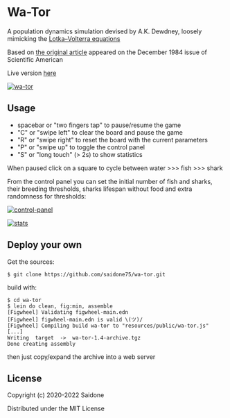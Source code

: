 # Wa-Tor

A population dynamics simulation devised by A.K. Dewdney, loosely mimicking the [Lotka–Volterra equations](https://en.wikipedia.org/wiki/Lotka%E2%80%93Volterra_equations)

Based on [the original article](https://github.com/saidone75/wa-tor/blob/master/wator_dewdney.pdf) appeared on the December 1984 issue of Scientific American

Live version [here](https://wa-tor.saidone.org)

[![wa-tor](https://i.postimg.cc/Dw2t9XQt/wa-tor.gif)](https://wa-tor.saidone.org/)

## Usage

* spacebar or "two fingers tap" to pause/resume the game
* "C" or "swipe left" to clear the board and pause the game
* "R" or "swipe right" to reset the board with the current parameters
* "P" or "swipe up" to toggle the control panel
* "S" or "long touch" (> 2s) to show statistics

When paused click on a square to cycle between water >>> fish >>> shark

From the control panel you can set the initial number of fish and sharks, their breeding thresholds, sharks lifespan without food and extra randomness for thresholds:

[![control-panel](https://i.postimg.cc/nLX8B70b/wa-tor-control-panel.gif)](https://wa-tor.saidone.org)

[![stats](https://i.postimg.cc/6QXB2gtv/wa-tor-stats.gif)](https://wa-tor.saidone.org)

## Deploy your own

Get the sources:

```$ git clone https://github.com/saidone75/wa-tor.git```

build with:

```
$ cd wa-tor
$ lein do clean, fig:min, assemble
[Figwheel] Validating figwheel-main.edn
[Figwheel] figwheel-main.edn is valid \(ツ)/
[Figwheel] Compiling build wa-tor to "resources/public/wa-tor.js"
[...]
Writing  target  ->  wa-tor-1.4-archive.tgz
Done creating assembly
```

then just copy/expand the archive into a web server

## License
Copyright (c) 2020-2022 Saidone

Distributed under the MIT License
